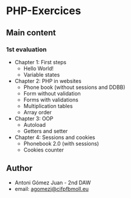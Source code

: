 # PHP-Exercices

## Main content

### 1st evaluation

- Chapter 1: First steps
    - Hello World!
    - Variable states
- Chapter 2: PHP in websites
    - Phone book (without sessions and DDBB)
    - Form without validation
    - Forms with validations
    - Multiplication tables
    - Array order
- Chapter 3: OOP
    - Autoload
    - Getters and setter
- Chapter 4: Sessions and cookies
    - Phonebook 2.0 (with sessions)
    - Cookies counter

## Author

- Antoni Gómez Juan - 2nd DAW
- email: agomezj@cifpfbmoll.eu